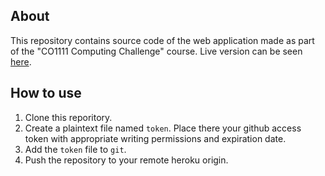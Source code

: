 ## About

This repository contains source code of the web application made as part of the "CO1111 Computing Challenge" course. Live version can be seen [here](https://co1111k2.herokuapp.com).

## How to use

1) Clone this reporitory.
1) Create a plaintext file named `token`. Place there your github access token with appropriate writing permissions and expiration date.
3) Add the `token` file to `git`.
4) Push the repository to your remote heroku origin.